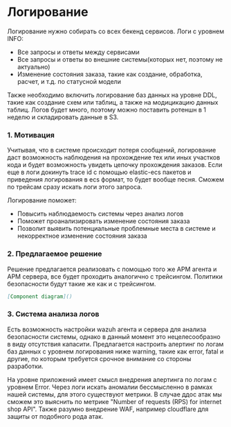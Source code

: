 # Логирование

Логирование нужно собирать со всех бекенд сервисов. Логи с уровнем INFO:
- Все запросы и ответы между сервисами
- Все запросы и ответы во внешние системы(которых нет, поэтому не актуально)
- Изменение состояния заказа, такие как создание, обработка, расчет, и т.д. по статусной модели

Также необходимо включить логирование баз данных на уровне DDL, такие как создание схем или таблиц, а также на модицикацию данных таблиц.
Логов будет много, поэтому можно поставить ротеншн в 1 неделю и складировать данные в S3.

### 1. Мотивация

Учитывая, что в системе происходит потеря сообщений, логирование даст возможность наблюдения на прохождение тех или иных участков кода и будет возможность увидеть цепочку прохождения заказов. Если еще в логи докинуть trace id с помощью elastic-ecs пакетов и приведения логирования в ecs формат, то будет вообще песня. Сможем по трейсам сразу искать логи этого запроса.

Логирование поможет:
- Повысить наблюдаемость системы через анализ логов
- Поможет проанализировать изменение состояния заказа
- Позволит выявить потенциальные проблемные места в системе и некорректное изменение состояния заказа

### 2. Предлагаемое решение

Решение предлагается реализовать с помощью того же APM агента и APM сервера, все будет проходить аналогично с трейсингом. Политики безопасности будут такие же как и с трейсингом.

```markdown
[Component diagram]()
```

### 3. Система анализа логов

Есть возможность настройки wazuh агента и сервера для анализа безопасности системы, однако в данный момент это нецелесообразно в виду отсутствия капасити.
Предлагается настроить алертинг по логам баз данных с уровнем логирования ниже warning, такие как error, fatal и другие, по которым требуется срочное внимание со стороны разработки.

На уровне приложений имеет смысл внедрения алертинга по логам с уровнем Error.
Через логи искать аномалии бессмысленно в рамках нашей системы, для этого существуют метрики. В случае ддос атак мы сможем это выяснить по метрике "Number of requests (RPS) for internet shop API". Также разумно внедрение WAF, например cloudflare для защиты от подобного рода атак.
